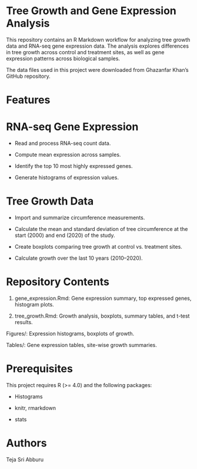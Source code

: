 # Tree Growth and Gene Expression Analysis

This repository contains an R Markdown workflow for analyzing tree growth data and RNA-seq gene expression data.
The analysis explores differences in tree growth across control and treatment sites, as well as gene expression patterns across biological samples.

The data files used in this project were downloaded from Ghazanfar Khan’s GitHub repository.

# Features
# RNA-seq Gene Expression

- Read and process RNA-seq count data.

- Compute mean expression across samples.

- Identify the top 10 most highly expressed genes.

- Generate histograms of expression values.

# Tree Growth Data

- Import and summarize circumference measurements.

- Calculate the mean and standard deviation of tree circumference at the start (2000) and end (2020) of the study.

- Create boxplots comparing tree growth at control vs. treatment sites.

- Calculate growth over the last 10 years (2010–2020).

# Repository Contents

1. gene_expression.Rmd: Gene expression summary, top expressed genes, histogram plots.

2. tree_growth.Rmd: Growth analysis, boxplots, summary tables, and t-test results.

Figures/: Expression histograms, boxplots of growth.

Tables/: Gene expression tables, site-wise growth summaries.

# Prerequisites

This project requires R (>= 4.0) and the following packages:

- Histograms

- knitr, rmarkdown

- stats
# Authors
Teja Sri Abburu
